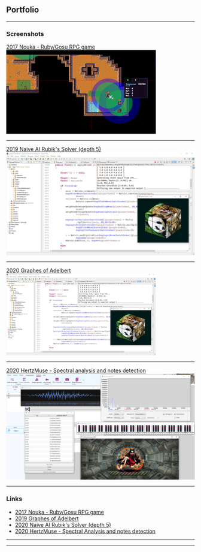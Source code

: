 ## Portfolio

---

### Screenshots

[2017 Nouka - Ruby/Gosu RPG game](https://github.com/GoldenWeiss/Nouka)
<img src="images/S1.png?raw=false"/>

---
[2019 Naive AI Rubik's Solver (depth 5)](https://github.com/GoldenWeiss/Rubik-s-Solver)
<img src="images/S3.png?raw=false"/>

---
[2020 Graphes of Adelbert](https://github.com/GoldenWeiss/Graphes-of-Adelbert)
<img src="images/unknown.png?raw=false"/>

---
[2020 HertzMuse - Spectral analysis and notes detection](https://github.com/GoldenWeiss/HertzMuse)
<img src="images/S4.png?raw=false"/>

---

### Links

- [2017 Nouka - Ruby/Gosu RPG game](https://github.com/GoldenWeiss/Nouka)
- [2019 Graphes of Adelbert](https://github.com/GoldenWeiss/Graphes-of-Adelbert)
- [2020 Naive AI Rubik's Solver (depth 5)](https://github.com/GoldenWeiss/Rubik-s-Solver)
- [2020 HertzMuse - Spectral Analysis and notes detection](https://github.com/GoldenWeiss/HertzMuse)

---




---
